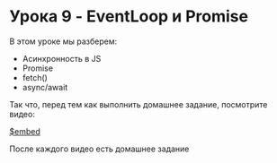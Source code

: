 # Урока 9 - EventLoop и Promise

В этом уроке мы разберем:
- Асинхронность в JS
- Promise
- fetch()
- async/await

Так что, перед тем как выполнить домашнее задание, посмотрите видео:

[$embed](https://youtu.be/M2mHhxe06sc)

После каждого видео есть домашнее задание
